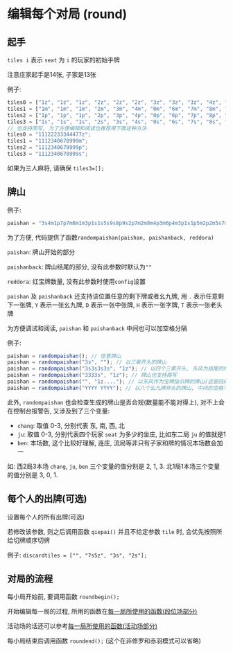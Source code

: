 # 编辑每个对局 (round)

## 起手

`tiles i` 表示 `seat` 为 `i` 的玩家的初始手牌

注意庄家起手是14张, 子家是13张

例子:

```js
tiles0 = ["1z", "1z", "1z", "2z", "2z", "2z", "3z", "3z", "3z", "4z", "4z", "4z", "7z", "7z"];
tiles1 = ["1m", "1m", "1m", "2m", "3m", "4m", "0m", "6m", "7m", "8m", "9m", "9m", "9m"];
tiles2 = ["1p", "1p", "1p", "2p", "3p", "4p", "0p", "6p", "7p", "8p", "9p", "9p", "9p"];
tiles3 = ["1s", "1s", "1s", "2s", "3s", "4s", "0s", "6s", "7s", "8s", "9s", "9s", "9s"];
// 也支持简写, 为了方便编辑和阅读也推荐用下面这种方法
tiles0 = "11122233344477z";
tiles1 = "1112340678999m";
tiles2 = "1112340678999p";
tiles3 = "1112340678999s";
```

如果为三人麻将, 请确保 `tiles3=[];`

## 牌山

例子:

```js
paishan = "3s4m1p7p7m8m1m3p1s1s5s9s8p9s2p7m2m8m4p3m6p4m3p1s1p5m2p2m5s7m0s3m4m6m8m6p0m4p7p1p8p3p1s1p2m3m7s3p7s9m2p8p4p6m9p6m9p7p7s8p6p4p6z9s9s7p9p6p7s5s2p5z6s3z4s2z0p7z8s1z2s4z5m";
```

为了方便, 代码提供了函数`randompaishan(paishan, paishanback, reddora)`

`paishan`: 牌山开始的部分

`paishanback`: 牌山结尾的部分, 没有此参数时默认为`""`

`reddora`: 红宝牌数量, 没有此参数时使用`config`设置

`paishan` 及 `paishanback` 还支持该位置任意的剩下牌或者幺九牌, 用 `.` 表示任意剩下一张牌, `Y` 表示一张幺九牌, `D`
表示一张中张牌, `H` 表示一张字牌, `T` 表示一张老头牌

为方便调试和阅读, `paishan` 和 `paishanback` 中间也可以加空格分隔

例子:

```js
paishan = randompaishan(); // 任意牌山
paishan = randompaishan("3s", ""); // 以三索开头的牌山
paishan = randompaishan("3s3s3s3s", "1z"); // 以四个三索开头, 东风为结尾的牌山
paishan = randompaishan("3333s", "1z"); // 牌山也支持简写
paishan = randompaishan("", "1z...."); // 以东风作为宝牌指示牌的牌山(这是四麻的, 三麻宝牌指示牌后面要跟8个点)
paishan = randompaishan("YYYY YYYY"); // 以八个幺九牌开头的牌山, 中间的空格不影响
```

此外, `randompaishan` 也会检查生成的牌山是否合规(数量能不能对得上), 对不上会在控制台报警告, 又涉及到了三个变量:

- `chang`: 取值 0-3, 分别代表 东, 南, 西, 北
- `ju`: 取值 0-3, 分别代表四个玩家 `seat` 为多少的坐庄, 比如东二局 `ju` 的值就是1
- `ben`: 本场数, 这个比较好理解, 连庄, 流局等非只有子家和牌的情况本场数会加一

如: 西2局3本场 `chang`, `ju`, `ben` 三个变量的值分别是 2, 1, 3. 北1局1本场三个变量的值分别是 3, 0, 1.

## 每个人的出牌(可选)

设置每个人的所有出牌(可选)

若修改该参数, 则之后调用函数 `qiepai()` 并且不给定参数 `tile` 时, 会优先按照所给切牌顺序切牌

例子: `discardtiles = ["", "7s5z", "3s", "2s"];`

## 对局的流程

每小局开始前, 要调用函数 `roundbegin();`

开始编辑每一局的过程, 所用的函数在[每一局所使用的函数(段位场部分)](每一局所使用的函数（段位场部分）.md)

活动场的话还可以参考[每一局所使用的函数(活动场部分)](每一局所使用的函数（活动场部分）.md)

每小局结束后调用函数 `roundend();` (这个在非修罗和赤羽模式可以省略)
